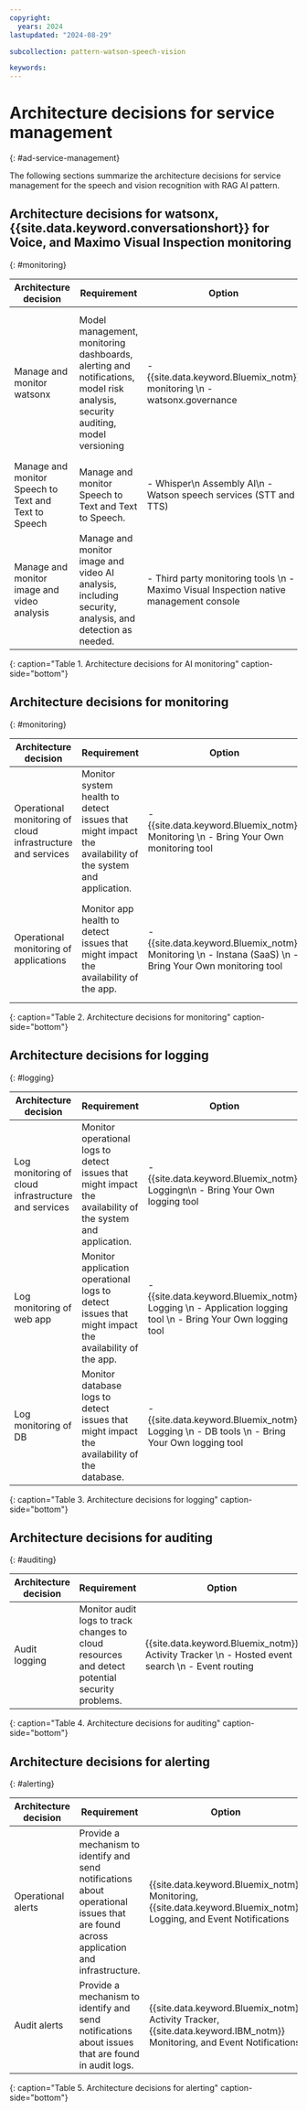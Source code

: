 ```yaml
---
copyright:
  years: 2024
lastupdated: "2024-08-29"

subcollection: pattern-watson-speech-vision

keywords:
---
```

# Architecture decisions for service management
{: #ad-service-management}

The following sections summarize the architecture decisions for service management for the speech and vision recognition with RAG AI pattern.

## Architecture decisions for watsonx, {{site.data.keyword.conversationshort}} for Voice, and Maximo Visual Inspection monitoring
{: #monitoring}

| Architecture decision                                                       | Requirement                                                                                                      | Option                                           | Decision       | Rationale                                                                                                                                                                                                                                                                                                                                                                                                |
| ------------------------------------------------------------------------------------- | -------------------------------------------------------------------------------------------------------------------------- | ---------------------------------------------------------- | ------------------------ | ------------------------------------------------------------------------------------------------------------------------------------------------------------------------------------------------------------------------------------------------------------------------------------------------------------------------------------------------------------------------------------------------------------------ |
| Manage and monitor watsonx                                                           | Model management, monitoring dashboards, alerting and notifications, model risk analysis, security auditing, model versioning | - {{site.data.keyword.Bluemix_notm}} monitoring \n - watsonx.governance | watsonx.governance        | Centralized governance to manage and monitor AI workflows that are built with responsibility, transparency, and explainability. It consists of Open Scale, AI Factsheets, and Open Pages services that are integrated and enhanced with features for working with foundation models and generative AI. Services are rebranded with current focus on integrating and Open Scale, AI Factsheets with Open Pages |
| Manage and monitor Speech to Text and Text to Speech                                  | Manage and monitor Speech to Text and Text to Speech.                                                                      | - Whisper\n Assembly AI\n - Watson speech services (STT and TTS)          | Watson speech services          | {{site.data.keyword.Bluemix_notm}} services for Watson Speech to Text and Text to Speech provides live monitoring capabilities for supported languages.                                                                                                                                                                                            |
| Manage and monitor image and video analysis                                           | Manage and monitor image and video AI analysis, including security, analysis, and detection as needed.                      | - Third party monitoring tools \n - Maximo Visual Inspection native management console                                          | Maximo Visual Inspection native management console | Use Maximo Visual Inspection management and monitoring capabilities to manage the environment.                                                                                                                                                                                                                                                                                                                    |

{: caption="Table 1. Architecture decisions for AI monitoring" caption-side="bottom"}

## Architecture decisions for monitoring
{: #monitoring}

| Architecture decision                                                    | Requirement                                                                                    | Option                                                                | Decision                    | Rationale                                                                                                                                                                                                                                      |
| ---------------------------------------------------------------------------------- | -------------------------------------------------------------------------------------------------------- | ------------------------------------------------------------------------------- | ------------------------------------- | -------------------------------------------------------------------------------------------------------------------------------------------------------------------------------------------------------------------------------------------------------- |
| Operational monitoring of cloud infrastructure and services                        | Monitor system health to detect issues that might impact the availability of the system and application. | - {{site.data.keyword.Bluemix_notm}} Monitoring \n - Bring Your Own monitoring tool                      | {{site.data.keyword.Bluemix_notm}} Monitoring                  | {{site.data.keyword.Bluemix_notm}} Monitoring collects and monitors operational metrics for cloud infrastructure as well as the cloud platform and services and provides a single view for all metrics                                                                            |
| Operational monitoring of applications                                             | Monitor app health to detect issues that might impact the availability of the app.                       | - {{site.data.keyword.Bluemix_notm}} Monitoring \n - Instana (SaaS) \n - Bring Your Own monitoring tool | {{site.data.keyword.Bluemix_notm}} Monitoring and Instana (SaaS) | Instana is used to along with {{site.data.keyword.Bluemix_notm}} Monitoring to get more application performance metrics and automate Application Performance Management. Instana provides data and actionable insights to monitor the applications and automate root-cause analysis. |
{: caption="Table 2. Architecture decisions for monitoring" caption-side="bottom"}

## Architecture decisions for logging
{: #logging}

| Architecture decision                                                 | Requirement                                                                                       | Option                                                                    | Decision                           | Rationale                                                                                                                                         |
| ------------------------------------------------------------------------------- | ----------------------------------------------------------------------------------------------------------- | ----------------------------------------------------------------------------------- | -------------------------------------------- | ----------------------------------------------------------------------------------------------------------------------------------------------------------- |
| Log monitoring of cloud infrastructure and services                             | Monitor operational logs to detect issues that might impact the availability of the system and application. | - {{site.data.keyword.Bluemix_notm}} Loggingn\n - Bring Your Own logging tool                                | {{site.data.keyword.Bluemix_notm}} Logging                            | {{site.data.keyword.Bluemix_notm}} Logging collects operational logs from applications, platform resources, and infrastructure and provides interfaces to view and analyze all logs. |
| Log monitoring of web app                                                       | Monitor application operational logs to detect issues that might impact the availability of the app.        | - {{site.data.keyword.Bluemix_notm}} Logging \n - Application logging tool  \n - Bring Your Own logging tool | {{site.data.keyword.Bluemix_notm}} Logging and application logging tool | Use the application logging tool to send application logs to {{site.data.keyword.Bluemix_notm}} Logging and the aggregate application-specific log details.                          |
| Log monitoring of DB                                                            | Monitor database logs to detect issues that might impact the availability of the database.                  | - {{site.data.keyword.Bluemix_notm}} Logging \n - DB tools  \n - Bring Your Own logging tool                 | {{site.data.keyword.Bluemix_notm}} Logging and application logging tool | Use the DB tools along with {{site.data.keyword.Bluemix_notm}} Logging to get more DB-specific log information.                                                                      |
{: caption="Table 3. Architecture decisions for logging" caption-side="bottom"}

## Architecture decisions for auditing
{: #auditing}

| Architecture decision                                                  | Requirement                                                                          | Option                                                        | Decision                                  | Rationale                                                                                                                                                                          |
| -------------------------------------------------------------------------------- | ---------------------------------------------------------------------------------------------- | ----------------------------------------------------------------------- | --------------------------------------------------- | -------------------------------------------------------------------------------------------------------------------------------------------------------------------------------------------- |
| Audit logging                                                                    | Monitor audit logs to track changes to cloud resources and detect potential security problems. | {{site.data.keyword.Bluemix_notm}} Activity Tracker \n - Hosted event search \n - Event routing | {{site.data.keyword.Bluemix_notm}} Activity Tracker \n - Hosted event search | {{site.data.keyword.Bluemix_notm}} Activity Tracker hosted event search provides interfaces to capture, store, view, search, and monitor user-initiated actions to provision, access, and manage {{site.data.keyword.Bluemix_notm}} resources. |
{: caption="Table 4. Architecture decisions for auditing" caption-side="bottom"}

## Architecture decisions for alerting
{: #alerting}

| Architecture decision                                                  | Requirement                                                                                                                 | Option                                                   | Decision                                                  | Rationale                                                                                                                                                                                                                                                      |
| -------------------------------------------------------------------------------- | ------------------------------------------------------------------------------------------------------------------------------------- | ------------------------------------------------------------------- | ------------------------------------------------------------------- | ------------------------------------------------------------------------------------------------------------------------------------------------------------------------------------------------------------------------------------------------------------------------ |
| Operational alerts                                                               | Provide a mechanism to identify and send notifications about operational issues that are found across application and infrastructure. | {{site.data.keyword.Bluemix_notm}} Monitoring, {{site.data.keyword.Bluemix_notm}} Logging, and Event Notifications    | {{site.data.keyword.Bluemix_notm}} Monitoring, {{site.data.keyword.Bluemix_notm}} Logging, and Event Notifications    | {{site.data.keyword.Bluemix_notm}} Monitoring and {{site.data.keyword.Bluemix_notm}} Logging support the configuration of alerts to detect operational issues and send notifications to targeted channels. \n Event Notifications are used to route the alert events to service destinations to automate response actions. |
| Audit alerts                                                                     | Provide a mechanism to identify and send notifications about issues that are found in audit logs.                                     | {{site.data.keyword.Bluemix_notm}} Activity Tracker, {{site.data.keyword.IBM_notm}} Monitoring, and Event Notifications | {{site.data.keyword.Bluemix_notm}} Activity Tracker, IBM Monitoring, and Event Notifications | {{site.data.keyword.IBM_notm}} Activity Tracker supports the configuration of alerts to detect audit issues and send notifications to targeted channels.\\n Event notifications are used to route the alert events to service destinations to automate response actions.                            |
{: caption="Table 5. Architecture decisions for alerting" caption-side="bottom"}
